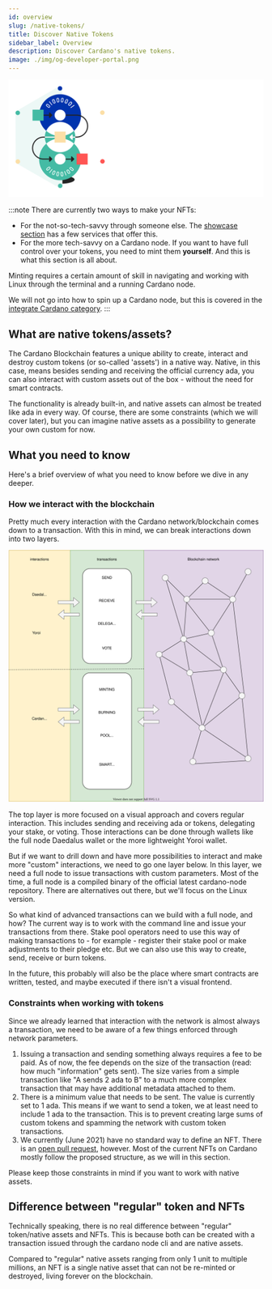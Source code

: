 ```yaml
---
id: overview
slug: /native-tokens/
title: Discover Native Tokens
sidebar_label: Overview
description: Discover Cardano's native tokens. 
image: ./img/og-developer-portal.png
---
```


![Cardano Discover Native Tokens](../../static/img/card-native-tokens-title.svg)

:::note
There are currently two ways to make your NFTs:

- For the not-so-tech-savvy through someone else. The [showcase section](../../showcase/?tags=nft) has a few services that offer this.
- For the more tech-savvy on a Cardano node. If you want to have full control over your tokens, you need to mint them **yourself**. And this is what this section is all about.

Minting requires a certain amount of skill in navigating and working with Linux through the terminal and a running Cardano node.

We will not go into how to spin up a Cardano node, but this is covered in the [integrate Cardano category](../get-started/installing-cardano-node).
:::

## What are native tokens/assets?

The Cardano Blockchain features a unique ability to create, interact and destroy custom tokens (or so-called 'assets') in a native way.
Native, in this case, means besides sending and receiving the official currency ada, you can also interact with custom assets out of the box - without the need for smart contracts.

The functionality is already built-in, and native assets can almost be treated like ada in every way. Of course, there are some constraints (which we will cover later), but you can imagine native assets as a possibility to generate your own custom for now. 

## What you need to know 
Here's a brief overview of what you need to know before we dive in any deeper.

### How we interact with the blockchain
Pretty much every interaction with the Cardano network/blockchain comes down to a transaction. With this in mind, we can break interactions down into two layers.

![img](../../static/img/nfts/overview_nfts.svg)

The top layer is more focused on a visual approach and covers regular interaction. 
This includes sending and receiving ada or tokens, delegating your stake, or voting. Those interactions can be done through wallets like the full node Daedalus wallet or the more lightweight Yoroi wallet.

But if we want to drill down and have more possibilities to interact and make more "custom" interactions, we need to go one layer below. 
In this layer, we need a full node to issue transactions with custom parameters. 
Most of the time, a full node is a compiled binary of the official latest cardano-node repository. There are alternatives out there, but we'll focus on the Linux version.

So what kind of advanced transactions can we build with a full node, and how?
The current way is to work with the command line and issue your transactions from there. 
Stake pool operators need to use this way of making transactions to - for example - register their stake pool or make adjustments to their pledge etc.
But we can also use this way to create, send, receive or burn tokens.

In the future, this probably will also be the place where smart contracts are written, tested, and maybe executed if there isn't a visual frontend.

### Constraints when working with tokens

Since we already learned that interaction with the network is almost always a transaction, we need to be aware of a few things enforced through network parameters.

1. Issuing a transaction and sending something always requires a fee to be paid. 
As of now, the fee depends on the size of the transaction (read: how much "information" gets sent). The size varies from a simple transaction like "A sends 2 ada to B" to a much more complex transaction that may have additional metadata attached to them.
2. There is a minimum value that needs to be sent. The value is currently set to 1 ada. This means if we want to send a token, we at least need to include 1 ada to the transaction. This is to prevent creating large sums of custom tokens and spamming the network with custom token transactions.
3. We currently (June 2021) have no standard way to define an NFT. There is an [open pull request](https://github.com/cardano-foundation/CIPs/pull/85), however. Most of the current NFTs on Cardano mostly follow the proposed structure, as we will in this section.

Please keep those constraints in mind if you want to work with native assets.

## Difference between "regular" token and NFTs

Technically speaking, there is no real difference between "regular" token/native assets and NFTs. 
This is because both can be created with a transaction issued through the cardano node cli and are native assets.

Compared to "regular" native assets ranging from only 1 unit to multiple millions, an NFT is a single native asset that can not be re-minted or destroyed, living forever on the blockchain.


